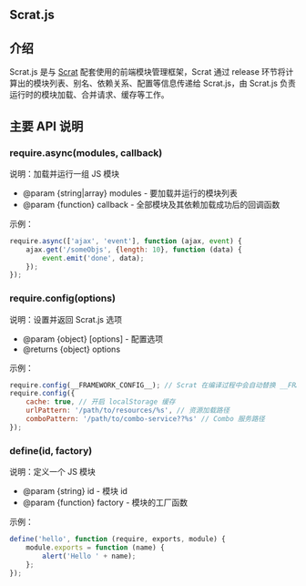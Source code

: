 Scrat.js
--------

## 介绍
Scrat.js 是与 [Scrat](https://github.com/scrat-team/scrat) 配套使用的前端模块管理框架，Scrat 通过 release 环节将计算出的模块列表、别名、依赖关系、配置等信息传递给 Scrat.js，由 Scrat.js 负责运行时的模块加载、合并请求、缓存等工作。

## 主要 API 说明
### require.async(modules, callback)
说明：加载并运行一组 JS 模块

- @param {string|array} modules - 要加载并运行的模块列表
- @param {function} callback - 全部模块及其依赖加载成功后的回调函数

示例：
```javascript
require.async(['ajax', 'event'], function (ajax, event) {
    ajax.get('/someObjs', {length: 10}, function (data) {
        event.emit('done', data);
    });
});
```

### require.config(options)
说明：设置并返回 Scrat.js 选项

- @param {object} [options] - 配置选项
- @returns {object} options

示例：
```javascript
require.config(__FRAMEWORK_CONFIG__); // Scrat 在编译过程中会自动替换 __FRAMEWORK_CONFIG__ 为配置数据
require.config({
    cache: true, // 开启 localStorage 缓存
    urlPattern: '/path/to/resources/%s', // 资源加载路径
    comboPattern: '/path/to/combo-service??%s' // Combo 服务路径
});
```

### define(id, factory)
说明：定义一个 JS 模块

- @param {string} id - 模块 id
- @param {function} factory - 模块的工厂函数

示例：
```javascript
define('hello', function (require, exports, module) {
    module.exports = function (name) {
        alert('Hello ' + name);
    };
});
```